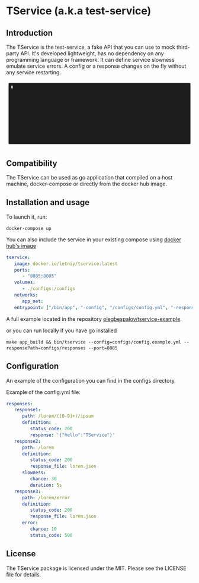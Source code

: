 # TService (a.k.a test-service)

Introduction
------------

The TService is the test-service, a fake API that you can use to mock third-party API. It's developed lightweight, has no dependency on any programming language or framework. It can define service slowness emulate service errors. A config or a response changes on the fly without any service restarting.

<p align="center"><img src="/assets/usage.gif?raw=true"/></p>

Compatibility
-------------

The TService can be used as go application that compiled on a host machine, docker-compose or directly from the docker hub image.

Installation and usage
-------------

To launch it, run:

    docker-compose up

You can also include the service in your existing compose using [docker hub's image](https://hub.docker.com/repository/docker/letniy/tservice)

```yml
tservice:
   image: docker.io/letniy/tservice:latest
   ports:
      - "8085:8085"
   volumes:
      - ./configs:/configs
   networks:
      app_net:
   entrypoint: ["/bin/app", "-config", "/configs/config.yml", "-responsePath", "/configs/responses", "-port", "8085"]
```

A full example located in the repository [olegbespalov/tservice-example](https://github.com/olegbespalov/tservice-example).

or you can run locally if you have go installed

    make app_build && bin/tservice --config=configs/config.example.yml --responsePath=configs/responses --port=8085

Configuration
-------------

An example of the configuration you can find in the configs directory.

Example of the config.yml file:

```yaml
responses:
   response1:
      path: /lorem/([0-9]+)/ipsum
      definition:
         status_code: 200
         response: '{"hello":"TService"}'
   response2:
      path: /lorem
      definition:
         status_code: 200
         response_file: lorem.json
      slowness:
         chance: 30
         duration: 5s
   response3:
      path: /lorem/error
      definition:
         status_code: 200
         response_file: lorem.json
      error:
         chance: 10
         status_code: 500
```      

License
-------

The TService package is licensed under the MIT. Please see the LICENSE file for details.